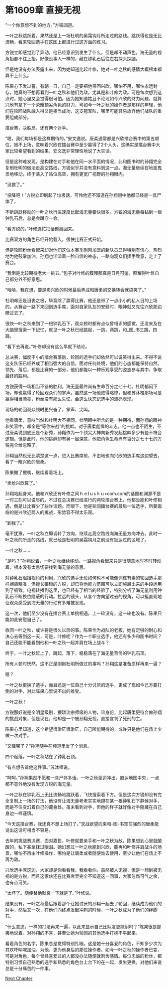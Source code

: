 # 第1609章 直接无视

“一个你意想不到的地方。”方锐回道。

一叶之秋跳跃着，果然还是上一场杜明的吴霜钩月所走过的路线。跳跃得也是无比流畅，看来轮回选手在这图上都进行过这方面的练习。

方锐立即感觉到了异动，他已经意识到发生了什么，但是却不动声色，海无量的视角抬都不往上抬，好像没事人一样的，藏在钟乳石后往左右探头探脑。

但是她没有办法表露出来，因为她知道比起叶修，她对一叶之秋的感情大概根本都算不上什么。

陈果心下发过誓，有朝一日，自己一定要把他带回兴欣，哪怕不用，哪怕永远封存，她真的不想再看到一叶之秋和他们为敌，尤其是和叶修为敌。可是每次想到这点时，她心里又会觉得很可怕。因为她知道姑且不论现如今兴欣的财力问题，就算兴欣有拿下一个荣耀顶尖角色的财力，可如今一叶之秋的操作者是那样的年轻，他们在轮回战队融入得又是相当成功，这支冠军队，哪里可能轻易放弃他们战队的重要组成部分。

擂台赛，决胜局，还有两个对手。

“嗯，我们每场都是这样期待的。”安文逸说。唐柔通常都是兴欣擂台赛中的第五顺位，她不上场，意味着兴欣在擂台赛中至少赢得了2个人头，这确实是擂台赛中大家比较希望看到的结果，安文逸非常理性地说了大实话。

但是这种难发现，是构建在对手和他在同一水平面的情况，此和图书时的孙翔完全复制杜明的做法走高空路线，方锐似乎并没有意料到这一点。海无量继续在地面鬼祟地移动，终于落入了站位高空，拥有更宽广视野的孙翔眼内。

“没救了。”

“投降吧！”方锐立即刷起了垃圾话，可怜他还不知道在孙翔眼中他都已经是一具尸体了。

不断跳跃移动的一叶之秋行进速度比起海无量要快很多。方锐的海无量每钻到一根钟乳石后，总是会蹲守一会。

“看方锐的。”叶修连忙把话题掰回来。

比赛双方的角色已经开始载入，很快比赛正式开始。

但是轮回粉丝看起来却对他们这位本赛季刚刚加盟的新队员显得特别有信心，热烈地为他鼓掌加油。孙翔也洋溢着一脸自信的神态，一路向观众们挥手致意，走上了赛台。

“我倒是比较期待老大一挑五。”包子对叶修的膜拜那真是日月可鉴，照耀得叶修自己都分外不好意思。

“哈哈，我在想，要是卖兴欣的时候最后弄成和唐柔的交换转会就搞笑了。”

杜明却还是沮丧之极，毕竟除了赢得比赛，他还是带了一点小小的私人目的上场的。从赛台一路下来回到选手席，面对自家队友的安慰时，眼神就又先往兴欣那边瞟过去了。

很快一叶之秋来到了一根钟乳石下，观众顿时都有点似曾相识的感觉。还没来及在大脑里搜索一下记忆，就见一叶之秋已经跳起，一跳，两跳，和_图_书三跳，四跳。

“看下去再说。”叶修却没有这么早就下结论。

总决赛，幅度不小的擂台赛落后，轮回的选手们却依然可以说笑得出来。不得不说这支队伍已经养成了相当强大的自信，面对任何处境，他们的心态都能保持自然。领先、落后，都是比赛的一部分，他们都能以一种乐观享受的姿态参与其中，争取最终的胜利。

方锐获得一场相当不错的胜利，海无量最终尚有生命百分之七十七。杜明郁闷下场，却也赢得了轮回观众们的掌声。虽然这一场他败得略惨，但和苏沐橙那场可是赢得相当漂亮，粉丝没有那么失忆，会这么快忘记选手的漂亮表现。

现场的轮回观众顿时更兴奋了，掌声、尖叫。

他看唐柔，意味当然和杜明大不相同，杜明眼中所含的是一种期待，而孙翔的眼神和笑容中，却全是“等你来战”的挑衅。对于唐柔彪悍的斗志，他一点也不陌生，不过唐柔说到底还是个新秀，孙翔作为一个顶尖大神向新秀发起挑衅多少有些不符合逻辑。但是此时，他的挑衅却有另一层深意，他把角色生命尚有百分之七十七的方锐完全给忽略了。

孙翔当然也无比清楚这一点，进入比赛席前，不由地也向兴欣的选手席这边望去，看了一眼兴欣的唐柔。

陈果撇了撇嘴，继续看着场上。

“卖给兴欣算了。”

孙翔站起身来。他和兴欣还有叶修之间ｈｅtｕsｈｕ•com.com的话题和渊源不是一时三刻可以说尽的。不过在总决赛已经进行的两轮擂台赛上，他都没能和叶修相遇，倒是让比赛少了些许话题。而眼下，他是轮回擂台赛的最后一位选手，所要面临的是兴欣近两人的挑战，形势容不得太乐观。

“到我了。”

毫不犹豫，一叶之秋立即调转了方向，继续走高空路线向海无量方向冲去。此时一叶之秋的所走的路线，就已经是杜明的吴霜钩月之前没有抵达过的区域了。

一叶之秋……

“是吗？”孙翔说着，一叶之秋继续移动。一路视角看起来只是很随意地时不时转动着，根本没有太急切要找到海无量的意思。

对钟乳石阻挡视角的利用，兴欣的选手无论如何也不可能像训练有素的轮回选手那样娴熟精准，但擅长猥琐的方锐，却已将他能力范围可以立即施展出来的手段运用到了极致。电视转播到这里，也已经有了相当的经验了，特别分析了海无量利用钟乳石不断换位隐蔽的行动。拉远的镜头，从各个方向望过去的视角，可以挺直观地让观众感受到海无量的行动有多难被发现。

这一次，他们至少没有在擂台赛上单挑相遇。上一轮没有，这一轮也没有。陈果只能如此安慰自己了。

收回一叶之秋，或许将是很久以后的事。陈果作为战队的老板，她有足够的耐心和决心去等到这一天，可是，叶修呢？作为一个职业选手，他还有多少和图书时间？自己还能不能看到他和一叶之秋一起并肩在场上战斗？

终于，一叶之秋赶上了，跳起，落下，稳稳落在了海无量背倚的钟乳石顶。

所有人顿时恍然，这不正是刚刚杜明所做过的事吗？孙翔这是准备原样再来一遍？

嗯？

一叶之秋更换了选手，而且还是一位自己十分讨厌的选手，更成了现如今己方要打倒的对手，对此陈果心里说不出的难受。

一叶之秋！

方锐那好说是全明星级别，猥琐流宗师级的人物，论身份，比起唐柔更符合做孙翔的挑战对象，但是现在，他却是一个被孙翔无视，直接宣判了死刑的主。

陈果心里知道，这个希望很渺茫很渺茫，自己所能期待的，或许只是他们在场上少做一次对手。

“又藏哪了？”孙翔随手在频道里发了个消息。

四个起落，一叶之秋站在了钟乳石顶。

“有点想告诉他这件事。”苏沐橙说。

“呵呵。”孙翔果然不愿和一具尸体多话。一叶之秋豪迈冲出，直达地图中央，一点都不意外地没有发现方锐的海无量。

一叶之秋在钟乳石上无比流畅地跳跃着，飞快搜索着下方。但是这次方锐却没有完全复制上一场的打法，他没有让海无量老老实实地蹲在某一根钟乳石下静候对手，而是不住变幻着自己的藏身处。虽未看到对手，但他的样子就好像对手隐藏在自己身边一样谨慎。

“今天这擂台赛，我还真不想上场打了。”求战欲望向来和-图-书空前强烈的唐柔能说出这话可相当不容易。

去年的挑战赛决赛，面对嘉世，叶修就要亲手和一叶之秋为敌，陈果想到心里就酸酸的，私下甚至抹过眼泪。她幻想过一叶之秋能到兴欣，能再和叶修并肩战斗的场景，哪怕不再由叶修操作，哪怕是让唐柔或者随便谁去使用，至少让他们在场上不再为敌。

兴欣选手席这边，大家却是你看看我，我看看你。虽然被人无视，但是一想到被无视的是方锐，而且这家伙还在比赛席里完全不知道这一回事，大家忽然可气之余，也有点可笑。

“太坏了。随便替他默哀一下就是了。”叶修说。

结果没有，一叶之秋最后跟着那个让她讨厌的孙翔一起去了轮回，继续成为他们的对手，然后又一次，在他们向终点发起冲刺的时候，一叶之秋成为了他们的绊脚石。

“什么意思，一样的打法再来一遍，以此来显示自己比队友更能耐吗？”陈果很是鄙夷地说着。对孙翔的不喜，甚至让她为轮回的其他选手打抱不平起来。

看着角色的名字，陈果总是觉得特别扎眼。这是她十分喜爱的角色，不知多少次为其欢呼呐喊加油。为他，更为他身后的那位操作者。如今一叶之秋的操作者已变，可是对角色，每个曾经喜爱过的人都没办法随便就割舍感情。每位忠诚的粉丝，都特别习惯自己熟悉的选手和熟悉的角色台上台下的在一起，发生更换，对他们来说总是十分痛苦的一件事。



[Next Chapter](%E7%AC%AC1610%E7%AB%A0%20%E5%B0%B1%E7%BB%99%E6%88%91%E7%9C%8B%E8%BF%99%E4%B8%AA%EF%BC%9F.md)